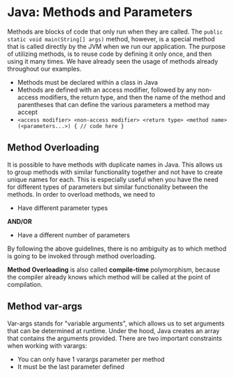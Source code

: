 # Java: Methods and Parameters
Methods are blocks of code that only run when they are called. The `public static void main(String[] args)` method, however, is a special method that is called directly by the JVM when we run our application. The purpose of utilizing methods, is to reuse code by defining it only once, and then using it many times. We have already seen the usage of methods already throughout our examples.

- Methods must be declared within a class in Java
- Methods are defined with an access modifier, followed by any non-access modifiers, the return type, and then the name of the method and parentheses that can define the various parameters a method may accept
- `<access modifier> <non-access modifier> <return type> <method name>(<parameters...>) { // code here }`

## Method Overloading
It is possible to have methods with duplicate names in Java. This allows us to group methods with similar functionality together and not have to create unique names for each. This is especially useful when you have the need for different types of parameters but similar functionality between the methods. In order to overload methods, we need to
- Have different parameter types

**AND/OR**

- Have a different number of parameters

By following the above guidelines, there is no ambiguity as to which method is going to be invoked through method overloading.

**Method Overloading** is also called **compile-time** polymorphism, because the compiler already knows which method will be called at the point of compilation.

## Method var-args
Var-args stands for "variable arguments", which allows us to set arguments that can be determined at runtime. Under the hood, Java creates an array that contains the arguments provided. There are two important constraints when working with varargs:
- You can only have 1 varargs parameter per method
- It must be the last parameter defined